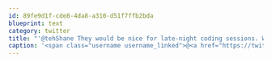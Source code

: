 ```yaml
---
id: 89fe9d1f-cde8-4da8-a310-d51f7ffb2bda
blueprint: text
category: twitter
title: "'@tehShane They would be nice for late-night coding sessions. Would be cool to have something like a group Squeezebox or Sonos too."
caption: '<span class="username username_linked">@<a href="https://twitter.com/tehShane" title="Shane Lawrence">tehShane</a></span> They would be nice for late-night coding sessions. Would be cool to have something like a group Squeezebox or Sonos too.'
---
```

